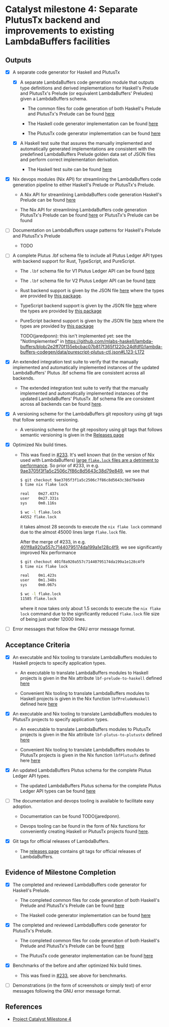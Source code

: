 # Catalyst milestone 4: Separate PlutusTx backend and improvements to existing LambdaBuffers facilities

## Outputs

- [x] A separate code generator for Haskell and PlutusTx

  - [x] A separate LambdaBuffers code generation module that outputs type definitions and derived implementations for Haskell's Prelude and PlutusTx's Prelude (or equivalent LambdaBuffers' Preludes) given a LambdaBuffers schema.

    - The common files for code generation of both Haskell's Prelude and PlutusTx's Prelude can be found [here](https://github.com/mlabs-haskell/lambda-buffers/tree/2e2ff70f155ebcbac07b817f365f1220c24dfdf0/lambda-buffers-codegen/src/LambdaBuffers/Codegen/Haskell)

    - The Haskell code generator implementation can be found [here](https://github.com/mlabs-haskell/lambda-buffers/blob/2e2ff70f155ebcbac07b817f365f1220c24dfdf0/lambda-buffers-codegen/src/LambdaBuffers/Codegen/Haskell.hs)

    - The PlutusTx code generator implementation can be found [here](https://github.com/mlabs-haskell/lambda-buffers/blob/2e2ff70f155ebcbac07b817f365f1220c24dfdf0/lambda-buffers-codegen/src/LambdaBuffers/Codegen/PlutusTx.hs)

  - [x] A Haskell test suite that assures the manually implemented and automatically generated implementations are consistent with the predefined LambdaBuffers Prelude golden data set of JSON files and perform correct implementation derivation.

    - The Haskell test suite can be found [here](https://github.com/mlabs-haskell/lambda-buffers/tree/2e2ff70f155ebcbac07b817f365f1220c24dfdf0/testsuites/lbt-prelude/lbt-prelude-haskell)

- [x] Nix devops modules (Nix API) for streamlining the LambdaBuffers code generation pipeline to either Haskell's Prelude or PlutusTx's Prelude.

  - A Nix API for streamlining LambdaBuffers code generation Haskell's Prelude can be found [here](https://github.com/mlabs-haskell/lambda-buffers/blob/2e2ff70f155ebcbac07b817f365f1220c24dfdf0/extras/lbf-nix/build.nix#L17)

  - The Nix API for streamlining LambdaBuffers code generation PlutusTx's Prelude can be found [here](https://github.com/mlabs-haskell/lambda-buffers/blob/2e2ff70f155ebcbac07b817f365f1220c24dfdf0/extras/lbf-nix/build.nix#L22)
    or PlutusTx's Prelude can be found

- [ ] Documentation on LambdaBuffers usage patterns for Haskell's Prelude and PlutusTx's Prelude
  
  - TODO

- [ ] A complete Plutus .lbf schema file to include all Plutus Ledger API types with backend support for Rust, TypeScript, and PureScript.

  - The `.lbf` schema file for V1 Plutus Ledger API can be found [here](https://github.com/mlabs-haskell/lambda-buffers/blob/2e2ff70f155ebcbac07b817f365f1220c24dfdf0/libs/lbf-plutus/Plutus/V1.lbf)

  - The `.lbf` schema file for V2 Plutus Ledger API can be found [here](https://github.com/mlabs-haskell/lambda-buffers/blob/2e2ff70f155ebcbac07b817f365f1220c24dfdf0/libs/lbf-plutus/Plutus/V2.lbf)

  - Rust backend support is given by the JSON file [here](https://github.com/mlabs-haskell/lambda-buffers/blob/2e2ff70f155ebcbac07b817f365f1220c24dfdf0/lambda-buffers-codegen/data/rust-plutus-pla.json) where the types are provided by [this package](https://github.com/mlabs-haskell/plutus-ledger-api-rust).

  - TypeScript backend support is given by the JSON file [here](https://github.com/mlabs-haskell/lambda-buffers/blob/2e2ff70f155ebcbac07b817f365f1220c24dfdf0/lambda-buffers-codegen/data/typescript-plutus.json) where the types are provided by [this package](https://github.com/mlabs-haskell/plutus-ledger-api-typescript)

  - PureScript backend support is given by the JSON file [here](https://github.com/mlabs-haskell/lambda-buffers/blob/2e2ff70f155ebcbac07b817f365f1220c24dfdf0/lambda-buffers-codegen/data/purescript-plutus-ctl.json) where the types are provided by [this package](https://github.com/Plutonomicon/cardano-transaction-lib)

    TODO(jaredponn): this isn't implemented yet: see the "NotImplemented" in <https://github.com/mlabs-haskell/lambda-buffers/blob/2e2ff70f155ebcbac07b817f365f1220c24dfdf0/lambda-buffers-codegen/data/purescript-plutus-ctl.json#L123-L172>

- [x] An extended integration test suite to verify that the manually implemented and automatically implemented instances of the updated LambdaBuffers' Plutus .lbf schema file are consistent across all backends.

  - The extended integration test suite to verify that the manually implemented and automatically implemented instances of the updated LambdaBuffers' PlutusTx .lbf schema file are consistent across all backends can be found [here](https://github.com/mlabs-haskell/lambda-buffers/tree/2e2ff70f155ebcbac07b817f365f1220c24dfdf0/testsuites/lbt-plutus).

- [x] A versioning scheme for the LambdaBuffers git repository using git tags that follow semantic versioning.

  - A versioning scheme for the git repository using git tags that follows semantic versioning is given in the [Releases page](https://github.com/mlabs-haskell/lambda-buffers/releases)

- [x] Optimized Nix build times.

  - This was fixed in [#233](https://github.com/mlabs-haskell/lambda-buffers/pull/233).
    It's well known that (in the version of Nix used with LambdaBuffers) [large `flake.lock` files are a detriment to performance](https://github.com/NixOS/nix/issues/6626).
    So prior of #233, in e.g. [9ae3705f3f1a5c2506c7f86c8d5643c38d79e849](https://github.com/mlabs-haskell/lambda-buffers/tree/9ae3705f3f1a5c2506c7f86c8d5643c38d79e849), we see that

    ```bash
    $ git checkout 9ae3705f3f1a5c2506c7f86c8d5643c38d79e849
    $ time nix flake lock

    real    0m27.437s
    user    0m27.331s
    sys     0m0.116s

    $ wc -l flake.lock
    44552 flake.lock
    ```

    it takes almost 28 seconds to execute the `nix flake lock` command due to the almost 45000 lines large `flake.lock` file.

    After the merge of #233, in e.g. [401f8a920a557c71440795174da199a1e128c4f9](https://github.com/mlabs-haskell/lambda-buffers/tree/401f8a920a557c71440795174da199a1e128c4f9), we see significantly improved Nix performance

    ```bash
    $ git checkout 401f8a920a557c71440795174da199a1e128c4f9
    $ time nix flake lock

    real    0m1.423s
    user    0m1.348s
    sys     0m0.067s

    $ wc -l flake.lock
    11585 flake.lock
    ```

    where it now takes only about 1.5 seconds to execute the `nix flake lock` command due to the significantly reduced `flake.lock` file size of being just under 12000 lines.

- [ ] Error messages that follow the GNU error message format.

## Acceptance Criteria

- [x] An executable and Nix tooling to translate LambdaBuffers modules to Haskell projects to specify application types.

  - An executable to translate LambdaBuffers modules to Haskell projects is given in the Nix attribute `lbf-prelude-to-haskell` defined [here](https://github.com/mlabs-haskell/lambda-buffers/blob/2e2ff70f155ebcbac07b817f365f1220c24dfdf0/lambda-buffers-frontend/build.nix#L73-L86)
  
  - Convenient Nix tooling to translate LambdaBuffers modules to Haskell projects is given in the Nix function `lbfPreludeHaskell` defined here [here](https://github.com/mlabs-haskell/lambda-buffers/blob/2e2ff70f155ebcbac07b817f365f1220c24dfdf0/extras/lbf-nix/build.nix#L17)

- [x] An executable and Nix tooling to translate LambdaBuffers modules to PlutusTx projects to specify application types.

  - An executable to translate LambdaBuffers modules to PlutusTx projects is given in the Nix attribute `lbf-plutus-to-plutustx` defined [here](https://github.com/mlabs-haskell/lambda-buffers/blob/2e2ff70f155ebcbac07b817f365f1220c24dfdf0/lambda-buffers-frontend/build.nix#L124-L140)

  - Convenient Nix tooling to translate LambdaBuffers modules to PlutusTx projects is given in the Nix function `lbfPlutusTx` defined here [here](https://github.com/mlabs-haskell/lambda-buffers/blob/2e2ff70f155ebcbac07b817f365f1220c24dfdf0/extras/lbf-nix/build.nix#L22)

- [x] An updated LambdaBuffers Plutus schema for the complete Plutus Ledger API types.

  - The updated LambdaBuffers Plutus schema for the complete Plutus Ledger API types can be found [here](https://github.com/mlabs-haskell/lambda-buffers/tree/2e2ff70f155ebcbac07b817f365f1220c24dfdf0/libs/lbf-plutus/Plutus)

- [ ] The documentation and devops tooling is available to facilitate easy adoption.

  - Documentation can be found TODO(jaredponn).

  - Devops tooling can be found in the form of Nix functions for conveniently creating Haskell or PlutusTx projects found [here](https://github.com/mlabs-haskell/lambda-buffers/blob/2e2ff70f155ebcbac07b817f365f1220c24dfdf0/extras/lbf-nix/build.nix#L14-L52).

- [x] Git tags for official releases of LambdaBuffers.

  - The [releases page](https://github.com/mlabs-haskell/lambda-buffers/releases) contains git tags for official releases of LambdaBuffers.

## Evidence of Milestone Completion

- [x] The completed and reviewed LambdaBuffers code generator for Haskell's Prelude.

  - The completed common files for code generation of both Haskell's Prelude and PlutusTx's Prelude can be found [here](https://github.com/mlabs-haskell/lambda-buffers/tree/2e2ff70f155ebcbac07b817f365f1220c24dfdf0/lambda-buffers-codegen/src/LambdaBuffers/Codegen/Haskell)

  - The Haskell code generator implementation can be found [here](https://github.com/mlabs-haskell/lambda-buffers/blob/2e2ff70f155ebcbac07b817f365f1220c24dfdf0/lambda-buffers-codegen/src/LambdaBuffers/Codegen/Haskell.hs)

- [x] The completed and reviewed LambdaBuffers code generator for PlutusTx's Prelude.

  - The completed common files for code generation of both Haskell's Prelude and PlutusTx's Prelude can be found [here](https://github.com/mlabs-haskell/lambda-buffers/tree/2e2ff70f155ebcbac07b817f365f1220c24dfdf0/lambda-buffers-codegen/src/LambdaBuffers/Codegen/Haskell)

  - The PlutusTx code generator implementation can be found [here](https://github.com/mlabs-haskell/lambda-buffers/blob/2e2ff70f155ebcbac07b817f365f1220c24dfdf0/lambda-buffers-codegen/src/LambdaBuffers/Codegen/PlutusTx.hs)

- [x] Benchmarks of the before and after optimized Nix build times.

  - This was fixed in [#233](https://github.com/mlabs-haskell/lambda-buffers/pull/233), see above for benchmarks.

- [ ] Demonstrations (in the form of screenshots or simply text) of error messages following the GNU error message format.

## References

- [Project Catalyst Milestone 4](https://milestones.projectcatalyst.io/projects/1000122/milestones/4)
